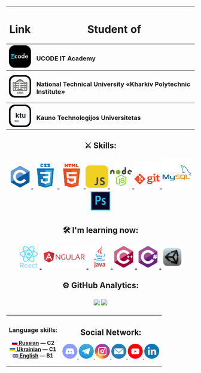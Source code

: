 <table width="100%" border="0" cellpadding="4" align="center">
    <tr>
        <th>
            <h1 align="center">Link</h1>
        </th>
        <th>
            <h1 align="center">Student of</h1>
        </th>
    </tr>
    <tr>
        <th>
            <a href="https://ucode.world/en/" target="_blank">
                <img src="https://github.com/CamyrauBTanke/CamyrauBTanke/blob/main/img/Student/ucode.png" height="60px">
            </a>
        </th>
        <th>
            <h3 align="left">UCODE IT Academy</h3>
        </th>
    </tr>
    <tr>
        <th>
            <a href="https://www.kpi.kharkov.ua/eng/" target="_blank">
                <img src="https://github.com/CamyrauBTanke/CamyrauBTanke/blob/main/img/Student/pki-logo.png" height="60px">
            </a>
        </th>
        <th>
            <h3 align="left">National Technical University «Kharkiv Polytechnic Institute»</h3>
        </th>
    </tr>
    <tr>
        <th>
            <a href="https://ktu.edu/" target="_blank">
                <img src="https://github.com/CamyrauBTanke/CamyrauBTanke/blob/main/img/Student/ktu-logo.png" height="60px">
            </a>
        </th>
        <th>
            <h3 align="left">Kauno Technologijos Universitetas</h3>
        </th>
    </tr>
</table>

<h2> </h2>

<h2 align="center">⚔️ Skills:
    <p> </p>
    <p align="center">
        <a href="https://en.wikipedia.org/wiki/C_(programming_language)" target="_blank">
            <img src="https://github.com/CamyrauBTanke/CamyrauBTanke/blob/main/img/skills/c.png" height="60px">
        </a>
        <a href="https://en.wikipedia.org/wiki/CSS" target="_blank">    
            <img src="https://github.com/CamyrauBTanke/CamyrauBTanke/blob/main/img/skills/css.png" height="65px">
        </a>
        <a href="https://en.wikipedia.org/wiki/HTML" target="_blank">    
            <img src="https://github.com/CamyrauBTanke/CamyrauBTanke/blob/main/img/skills/html.png" height="65px">
        </a>
        <a href="https://en.wikipedia.org/wiki/JavaScript" target="_blank"> 
            <img src="https://github.com/CamyrauBTanke/CamyrauBTanke/blob/main/img/skills/js.png" height="60px">
        </a>
        <a href="https://nodejs.org/en/about/" target="_blank"> 
            <img src="https://github.com/CamyrauBTanke/CamyrauBTanke/blob/main/img/skills/nodejs.png" height="60px">
        </a>
        <a href="https://en.wikipedia.org/wiki/GitHub" target="_blank"> 
            <img src="https://github.com/CamyrauBTanke/CamyrauBTanke/blob/main/img/skills/git.png" height="70px">
        </a>
        <a href="https://en.wikipedia.org/wiki/MySQL" target="_blank"> 
            <img src="https://github.com/CamyrauBTanke/CamyrauBTanke/blob/main/img/skills/mysql.png" height="80px">
        </a>
        <a href="https://www.adobe.com/ru/products/photoshop.html" target="_blank"> 
            <img src="https://github.com/CamyrauBTanke/CamyrauBTanke/blob/main/img/skills/photoshop.png" height="60px">
        </a>
    </p>
</h2>
<h2 align="center">🛠 I'm learning now:
    <p> </p>
    <p align="center">
        <a href="https://ru.reactjs.org/" target="_blank"> 
            <img src="https://github.com/CamyrauBTanke/CamyrauBTanke/blob/main/img/skills/react.png" height="60px">
        </a>
        <a href="https://angular.io/" target="_blank"> 
            <img src="https://github.com/CamyrauBTanke/CamyrauBTanke/blob/main/img/skills/angular.png" height="60px">
        </a>
        <a href="https://www.java.com/en/" target="_blank"> 
            <img src="https://github.com/CamyrauBTanke/CamyrauBTanke/blob/main/img/skills/java.png" height="60px">
        </a>
        <a href="https://en.wikipedia.org/wiki/C%2B%2B" target="_blank">
            <img src="https://github.com/CamyrauBTanke/CamyrauBTanke/blob/main/img/skills/cplusplus.png" height="60px">
        </a>
        <a href="https://en.wikipedia.org/wiki/C_Sharp_(programming_language)" target="_blank">    
            <img src="https://github.com/CamyrauBTanke/CamyrauBTanke/blob/main/img/skills/csharp.png" height="60px">
        </a>
        <a href="https://unity.com/" target="_blank"> 
            <img src="https://github.com/CamyrauBTanke/CamyrauBTanke/blob/main/img/skills/unity.png" height="60px">
        </a>
    </p>
</h2>

<h2 align="center">⚙️ GitHub Analytics:<p></p>
    <p align="center">
        <img height="180em" src="https://github-readme-stats-eight-theta.vercel.app/api?username=CamyrauBTanke&show_icons=true&include_all_commits=true&count_private=true&theme=dark"/>
        <img height="180em" src="https://github-readme-stats-eight-theta.vercel.app/api/top-langs/?username=CamyrauBTanke&layout=compact&langs_count=8&theme=dark"/>
    </p>
</h2>
<table width="100%" border="0" cellpadding="4" align="center">
    <tr>
        <th>
            <h3 align="center">Language skills:</h3>
            <p align="center">
                <a href="https://en.wikipedia.org/wiki/Russian_language" target="_blank"><img src="https://github.com/CamyrauBTanke/CamyrauBTanke/blob/main/img/language/ru.png" width="15"/> Russian</a><b> </b>— C2<br>
                <a href="https://en.wikipedia.org/wiki/Ukrainian_language" target="_blank"><img src="https://github.com/CamyrauBTanke/CamyrauBTanke/blob/main/img/language/ua.png" width="15"/> Ukrainian</a><b> </b>— C1<br>
                <a href="https://en.wikipedia.org/wiki/English_language" target="_blank"><img src="https://github.com/CamyrauBTanke/CamyrauBTanke/blob/main/img/language/ang.png" width="15"/> English</a><b> </b>— B1<br>
            </p>
        </th>
        <th>
            <h2 align="center">Social Network:</h2>
            <p align="center">
                <a href="#" target="_blank">
                    <img src="https://github.com/CamyrauBTanke/CamyrauBTanke/blob/main/img/social_network/discord.png" height="40px">
                </a>
                <a href="https://t.me/Camyrau_B_Tanke" target="_blank">
                    <img src="https://github.com/CamyrauBTanke/CamyrauBTanke/blob/main/img/social_network/telegram.png" height="40px">
                </a>
                <a href="https://www.instagram.com/Camyrau_B_Tanke/" target="_blank">
                    <img src="https://github.com/CamyrauBTanke/CamyrauBTanke/blob/main/img/social_network/instagram.png" height="40px">
                </a>
                <a href="mailto:gunko.vlad.21.09.2001a@gmail.com" target="_blank">
                    <img src="https://github.com/CamyrauBTanke/CamyrauBTanke/blob/main/img/social_network/gmail.png" height="40px">
                </a>
                <a href="https://www.youtube.com/channel/UCCIaTyFJqvO1SanxoltkOAA" target="_blank">
                    <img src="https://github.com/CamyrauBTanke/CamyrauBTanke/blob/main/img/social_network/youtube.png" height="40px">
                </a>
                <a href="https://www.linkedin.com/in/vladyslav-hunko-4521a8250" target="_blank">
                    <img src="https://github.com/CamyrauBTanke/CamyrauBTanke/blob/main/img/social_network/linkedin.png" height="40px">
                </a>
            </p>
        </th>
    </tr>
</table>